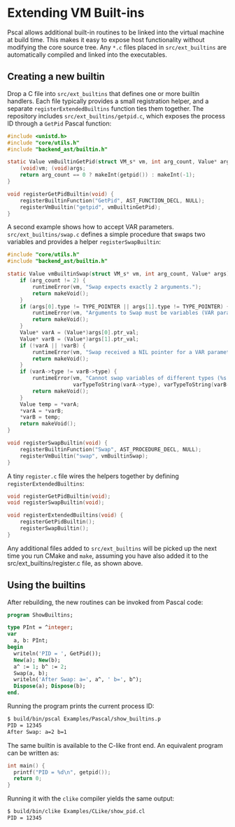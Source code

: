 # Extending VM Built-ins

Pscal allows additional built-in routines to be linked into the virtual
machine at build time.  This makes it easy to expose host functionality
without modifying the core source tree.  Any `*.c` files placed in
`src/ext_builtins` are automatically compiled and linked into the
executables.

## Creating a new builtin

Drop a C file into `src/ext_builtins` that defines one or more builtin
handlers. Each file typically provides a small registration helper, and a
separate `registerExtendedBuiltins` function ties them together. The
repository includes `src/ext_builtins/getpid.c`, which exposes the process
ID through a `GetPid` Pascal function:

```c
#include <unistd.h>
#include "core/utils.h"
#include "backend_ast/builtin.h"

static Value vmBuiltinGetPid(struct VM_s* vm, int arg_count, Value* args) {
    (void)vm; (void)args;
    return arg_count == 0 ? makeInt(getpid()) : makeInt(-1);
}

void registerGetPidBuiltin(void) {
    registerBuiltinFunction("GetPid", AST_FUNCTION_DECL, NULL);
    registerVmBuiltin("getpid", vmBuiltinGetPid);
}
```

A second example shows how to accept VAR parameters.  `src/ext_builtins/swap.c`
defines a simple procedure that swaps two variables and provides a helper
`registerSwapBuiltin`:

```c
#include "core/utils.h"
#include "backend_ast/builtin.h"

static Value vmBuiltinSwap(struct VM_s* vm, int arg_count, Value* args) {
    if (arg_count != 2) {
        runtimeError(vm, "Swap expects exactly 2 arguments.");
        return makeVoid();
    }
    if (args[0].type != TYPE_POINTER || args[1].type != TYPE_POINTER) {
        runtimeError(vm, "Arguments to Swap must be variables (VAR parameters).");
        return makeVoid();
    }
    Value* varA = (Value*)args[0].ptr_val;
    Value* varB = (Value*)args[1].ptr_val;
    if (!varA || !varB) {
        runtimeError(vm, "Swap received a NIL pointer for a VAR parameter.");
        return makeVoid();
    }
    if (varA->type != varB->type) {
        runtimeError(vm, "Cannot swap variables of different types (%s and %s).",
                     varTypeToString(varA->type), varTypeToString(varB->type));
        return makeVoid();
    }
    Value temp = *varA;
    *varA = *varB;
    *varB = temp;
    return makeVoid();
}

void registerSwapBuiltin(void) {
    registerBuiltinFunction("Swap", AST_PROCEDURE_DECL, NULL);
    registerVmBuiltin("swap", vmBuiltinSwap);
}
```

A tiny `register.c` file wires the helpers together by defining
`registerExtendedBuiltins`:

```c
void registerGetPidBuiltin(void);
void registerSwapBuiltin(void);

void registerExtendedBuiltins(void) {
    registerGetPidBuiltin();
    registerSwapBuiltin();
}
```

Any additional files added to `src/ext_builtins` will be picked up the
next time you run CMake and `make`, assuming you have also added it to the 
src/ext_builtins/register.c file, as shown above.

## Using the builtins

After rebuilding, the new routines can be invoked from Pascal code:

```pascal
program ShowBuiltins;

type PInt = ^integer;
var
  a, b: PInt;
begin
  writeln('PID = ', GetPid());
  New(a); New(b);
  a^ := 1; b^ := 2;
  Swap(a, b);
  writeln('After Swap: a=', a^, ' b=', b^);
  Dispose(a); Dispose(b);
end.
```

Running the program prints the current process ID:

```sh
$ build/bin/pscal Examples/Pascal/show_builtins.p
PID = 12345
After Swap: a=2 b=1
```

The same builtin is available to the C-like front end.  An equivalent
program can be written as:

```c
int main() {
  printf("PID = %d\n", getpid());
  return 0;
}
```

Running it with the `clike` compiler yields the same output:

```sh
$ build/bin/clike Examples/CLike/show_pid.cl
PID = 12345
```
